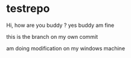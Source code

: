 # testrepo

Hi, how are you buddy ?
yes buddy am fine

this is the branch on my own commit

 am doing modification on my windows machine 

